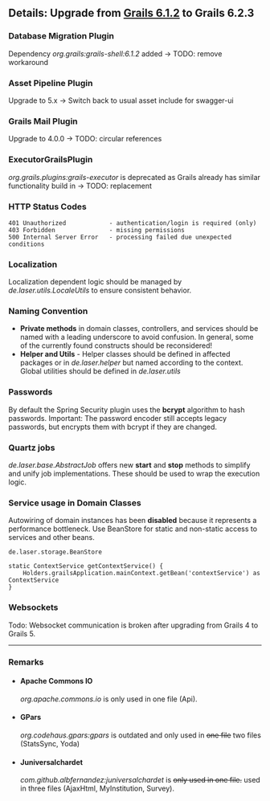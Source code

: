
## Details: Upgrade from [Grails 6.1.2](./grails6/details.md) to Grails 6.2.3

### Database Migration Plugin

Dependency *org.grails:grails-shell:6.1.2* added -> TODO: remove workaround

### Asset Pipeline Plugin

Upgrade to 5.x -> Switch back to usual asset include for swagger-ui

### Grails Mail Plugin

Upgrade to 4.0.0 -> TODO: circular references

### ExecutorGrailsPlugin

*org.grails.plugins:grails-executor* is deprecated as Grails already has similar functionality build in -> TODO: replacement

### HTTP Status Codes

    401 Unauthorized            - authentication/login is required (only)
    403 Forbidden               - missing permissions   
    500 Internal Server Error   - processing failed due unexpected conditions

### Localization

Localization dependent logic should be managed by *de.laser.utils.LocaleUtils* to ensure consistent behavior.

### Naming Convention
  * **Private methods** in domain classes, controllers, and services should be named with a leading underscore to avoid confusion. 
    In general, some of the currently found constructs should be reconsidered!
  * **Helper and Utils** - Helper classes should be defined in affected packages or in *de.laser.helper* but named according to the context. Global utilities should be defined in *de.laser.utils*

### Passwords

By default the Spring Security plugin uses the **bcrypt** algorithm to hash passwords.
Important: The password encoder still accepts legacy passwords, but encrypts them with bcrypt if they are changed.

### Quartz jobs

*de.laser.base.AbstractJob* offers new **start** and **stop** methods to simplify and unify job implementations. 
These should be used to wrap the execution logic.

### Service usage in Domain Classes

Autowiring of domain instances has been **disabled** because it represents a performance bottleneck.
Use BeanStore for static and non-static access to services and other beans.

    de.laser.storage.BeanStore

    static ContextService getContextService() {
        Holders.grailsApplication.mainContext.getBean('contextService') as ContextService
    }

### Websockets

Todo: Websocket communication is broken after upgrading from Grails 4 to Grails 5.

***  

### Remarks

* #### Apache Commons IO

    *org.apache.commons.io* is only used in one file (Api).

* #### GPars

    *org.codehaus.gpars:gpars* is outdated and only used in ~~one file~~ two files (StatsSync, Yoda)

* #### Juniversalchardet

    *com.github.albfernandez:juniversalchardet* is ~~only used in one file.~~ used in three files  (AjaxHtml, MyInstitution, Survey).



